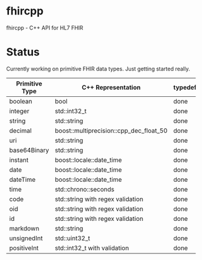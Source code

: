 # fhircpp
fhircpp - C++ API for HL7 FHIR

# Status
Currently working on primitive FHIR data types. Just getting started really.

Primitive Type | C++ Representation | typedef | unit test
---------|----------|---------|----------
boolean | bool | done | done
integer | std::int32_t | done | done
string | std::string | done | done
decimal | boost::multiprecision::cpp_dec_float_50 | done | done
uri | std::string | done |
base64Binary | std::string | done |
instant | boost::locale::date_time | done |
date | boost::locale::date_time | done |
dateTime | boost::locale::date_time | done |
time | std::chrono::seconds | done |
code | std::string with regex validation | done |
oid | std::string with regex validation | done |
id | std::string with regex validation | done |
markdown | std::string | done |
unsignedInt | std::uint32_t | done |
positiveInt | std::int32_t with validation | done |

